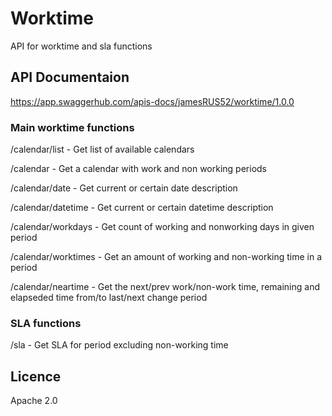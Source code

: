 # Worktime
API for worktime and sla functions

## API Documentaion
https://app.swaggerhub.com/apis-docs/jamesRUS52/worktime/1.0.0

### Main worktime functions
/calendar/list - Get list of available calendars

/calendar - Get a calendar with work and non working periods

/calendar/date - Get current or certain date description

/calendar/datetime - Get current or certain datetime description

/calendar/workdays - Get count of working and nonworking days in given period

/calendar/worktimes - Get an amount of working and non-working time in a period

/calendar/neartime - Get the next/prev work/non-work time, remaining and elapseded time from/to last/next change period


### SLA functions
/sla - Get SLA for period excluding non-working time


## Licence 
Apache 2.0
